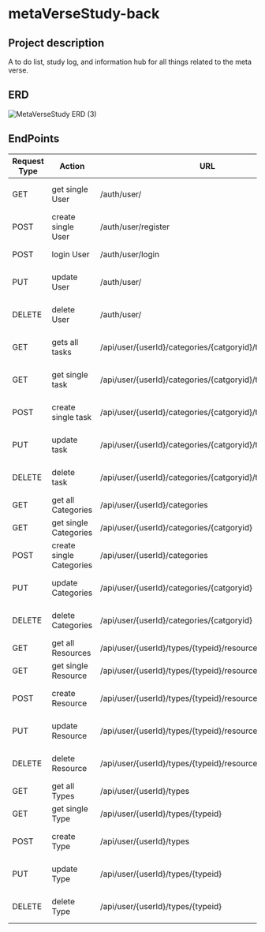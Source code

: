 # metaVerseStudy-back

## Project description

A to do list, study log, and information hub for all things related to the meta verse.

## ERD
![MetaVerseStudy ERD (3)](https://user-images.githubusercontent.com/72534273/151443953-da3bca20-06ba-4fca-b1b7-344c52cf65d6.png)

## EndPoints

Request Type	|Action	|URL	|Request Body	|Request Header	|Access
------------ |------------ | ------------- | ------------- | ------------- | -------------
|GET	|get single User	|/auth/user/	|None	|Authorization Bearer TOKEN	|PRIVATE
|POST	|create single User	|/auth/user/register	|User Details	|None	|PUBLIC
|POST	|login User	|/auth/user/login	|User login Info	|None	|PUBLIC
|PUT	|update User	|/auth/user/	|User Details	|Authorization Bearer TOKEN	|PRIVATE
|DELETE	|delete User	|/auth/user/	|None	|Authorization Bearer TOKEN	|PRIVATE
|GET	|gets all tasks	|/api/user/{userId}/categories/{catgoryid}/tasks	|None	|Authorization Bearer TOKEN	|PRIVATE
|GET	|get single task	|/api/user/{userId}/categories/{catgoryid}/tasks/(tasks1}	|None	|Authorization Bearer TOKEN	|PRIVATE
|POST	|create single task	|/api/user/{userId}/categories/{catgoryid}/tasks	|Task info	|Authorization Bearer TOKEN	|PRIVATE
|PUT	|update task	|/api/user/{userId}/categories/{catgoryid}/tasks/(tasks1}	|Task info	|Authorization Bearer TOKEN	|PRIVATE
|DELETE	|delete task	|/api/user/{userId}/categories/{catgoryid}/tasks/(tasks1}	|None	|Authorization Bearer TOKEN	|PRIVATE
|GET	|get all Categories	|/api/user/{userId}/categories	|None	|None	|PUBLIC
|GET	|get single Categories	|/api/user/{userId}/categories/{catgoryid}	|None	|None	|PUBLIC
|POST	|create single Categories	|/api/user/{userId}/categories	|Podcast info	|None	|ADMIN
|PUT	|update Categories	|/api/user/{userId}/categories/{catgoryid}	|Podcast info	|Authorization Bearer TOKEN	|ADMIN
|DELETE	|delete Categories	|/api/user/{userId}/categories/{catgoryid}	|None	|Authorization Bearer TOKEN	|ADMIN
|GET	|get all Resources	|/api/user/{userId}/types/{typeid}/resources	|None	|None	|PUBLIC
|GET	|get single Resource	|/api/user/{userId}/types/{typeid}/resources/{resourcesid}	|None	|None	|PUBLIC
|POST	|create  Resource	|/api/user/{userId}/types/{typeid}/resources	|Resource info	|Authorization Bearer TOKEN	|ADMIN
|PUT	|update Resource	|/api/user/{userId}/types/{typeid}/resources/{resourcesid}	|Resource info	|Authorization Bearer TOKEN	|ADMIN
|DELETE	|delete Resource	|/api/user/{userId}/types/{typeid}/resources/{resourcesid}	|None	|Authorization Bearer TOKEN	|ADMIN
|GET	|get all Types	|/api/user/{userId}/types	|None	|None	|PUBLIC
|GET	|get single Type	|/api/user/{userId}/types/{typeid}	|None	|None	|PUBLIC
|POST	|create Type	|/api/user/{userId}/types	|Type info	|Authorization Bearer TOKEN	|ADMIN
|PUT	|update Type	|/api/user/{userId}/types/{typeid}	|Type info	|Authorization Bearer TOKEN	|ADMIN
|DELETE	|delete Type	|/api/user/{userId}/types/{typeid}	|None	|Authorization Bearer TOKEN	|ADMIN

